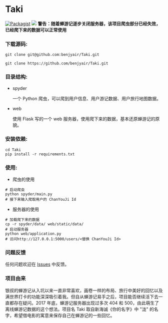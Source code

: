# Taki

[![Packagist](https://img.shields.io/hexpm/l/plug.svg)](https://github.com/benjyair/Taki/blob/master/LICENSE)
[![](https://img.shields.io/badge/language-Python-green.svg)](https://github.com/benjyair/Taki)
**警告：随着蝉游记逐步关闭服务器，该项目爬虫部分已经失效，已经爬下来的数据可以正常使用**

### 下载源码:

```shell
git clone git@github.com:benjyair/Taki.git

git clone https://github.com/benjyair/Taki.git
```


### 目录结构:

* spyder

    一个 Python 爬虫，可以爬到用户信息、用户游记数据、用户旅行地图数据。

* web

    使用 Flask 写的一个 web 服务器，使用爬下来的数据，基本还原蝉游记的原貌。


### 安装依赖:
```shell
cd Taki
pip install -r requirements.txt
```


### 使用:

* 爬虫的使用
```shell
# 启动爬虫
python spyder/main.py
# 接下来输入爬取用户的 ChanYouJi Id
```


* 服务器的使用
```shell
# 加载爬下来的数据
cp -r spyder/data/ web/static/data/
# 启动服务器
python web/application.py
# 访问http://127.0.0.1:5000/users/<替换 ChanYouJi Id> 
```


### 问题反馈
任何问题欢迎在 [Issues](https://github.com/benjyair/Taki/issues) 中反馈。


### 项目由来
银叔的蝉游记从入坑以来一直非常喜欢，画卷一样的布局、旅行中美好的回忆以及满世界打卡的功能深深吸引着我。但自从蝉游记易手之后，项目能否继续活下去一直都存在疑问。2017 年底，蝉游记服务器出现过多次 404 和 500，由此萌生了离线蝉游记数据的这个想法。项目名 Taki 取自新海诚《你的名字》中 "泷" 的名字，希望借电影的寓意来保存自己在蝉游记的一些回忆。
